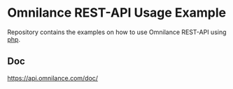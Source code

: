 # Omnilance REST-API Usage Example
Repository contains the examples on how to use Omnilance REST-API using  [php](php.net).

## Doc

https://api.omnilance.com/doc/
